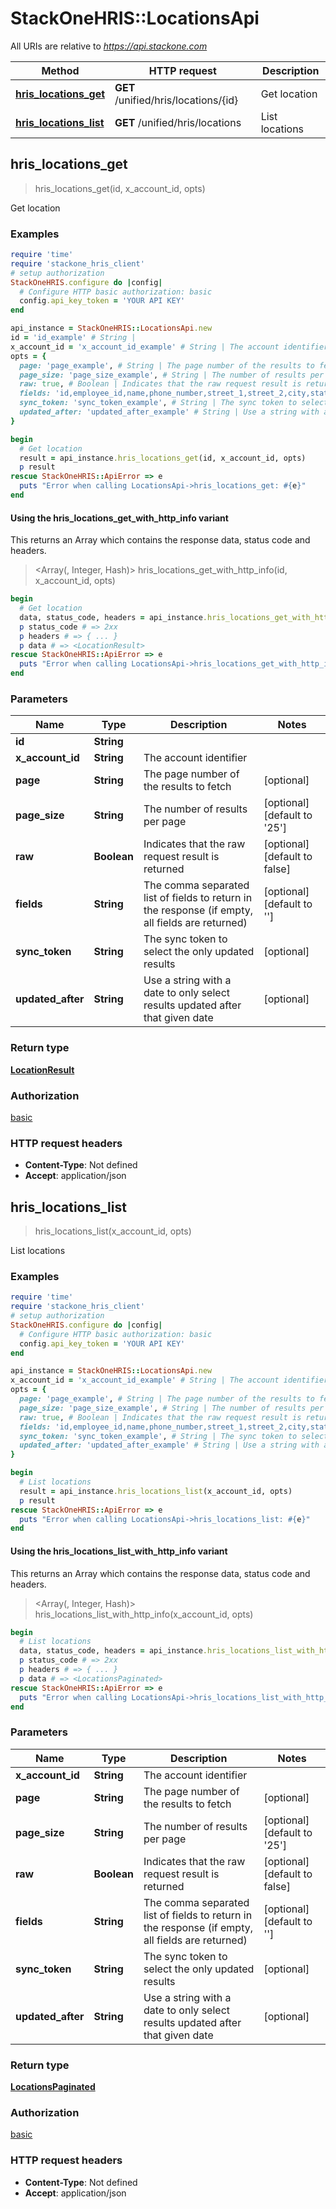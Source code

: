# StackOneHRIS::LocationsApi

All URIs are relative to *https://api.stackone.com*

| Method | HTTP request | Description |
| ------ | ------------ | ----------- |
| [**hris_locations_get**](LocationsApi.md#hris_locations_get) | **GET** /unified/hris/locations/{id} | Get location |
| [**hris_locations_list**](LocationsApi.md#hris_locations_list) | **GET** /unified/hris/locations | List locations |


## hris_locations_get

> <LocationResult> hris_locations_get(id, x_account_id, opts)

Get location

### Examples

```ruby
require 'time'
require 'stackone_hris_client'
# setup authorization
StackOneHRIS.configure do |config|
  # Configure HTTP basic authorization: basic
  config.api_key_token = 'YOUR API KEY'
end

api_instance = StackOneHRIS::LocationsApi.new
id = 'id_example' # String | 
x_account_id = 'x_account_id_example' # String | The account identifier
opts = {
  page: 'page_example', # String | The page number of the results to fetch
  page_size: 'page_size_example', # String | The number of results per page
  raw: true, # Boolean | Indicates that the raw request result is returned
  fields: 'id,employee_id,name,phone_number,street_1,street_2,city,state,zip_code,country,location_type', # String | The comma separated list of fields to return in the response (if empty, all fields are returned)
  sync_token: 'sync_token_example', # String | The sync token to select the only updated results
  updated_after: 'updated_after_example' # String | Use a string with a date to only select results updated after that given date
}

begin
  # Get location
  result = api_instance.hris_locations_get(id, x_account_id, opts)
  p result
rescue StackOneHRIS::ApiError => e
  puts "Error when calling LocationsApi->hris_locations_get: #{e}"
end
```

#### Using the hris_locations_get_with_http_info variant

This returns an Array which contains the response data, status code and headers.

> <Array(<LocationResult>, Integer, Hash)> hris_locations_get_with_http_info(id, x_account_id, opts)

```ruby
begin
  # Get location
  data, status_code, headers = api_instance.hris_locations_get_with_http_info(id, x_account_id, opts)
  p status_code # => 2xx
  p headers # => { ... }
  p data # => <LocationResult>
rescue StackOneHRIS::ApiError => e
  puts "Error when calling LocationsApi->hris_locations_get_with_http_info: #{e}"
end
```

### Parameters

| Name | Type | Description | Notes |
| ---- | ---- | ----------- | ----- |
| **id** | **String** |  |  |
| **x_account_id** | **String** | The account identifier |  |
| **page** | **String** | The page number of the results to fetch | [optional] |
| **page_size** | **String** | The number of results per page | [optional][default to &#39;25&#39;] |
| **raw** | **Boolean** | Indicates that the raw request result is returned | [optional][default to false] |
| **fields** | **String** | The comma separated list of fields to return in the response (if empty, all fields are returned) | [optional][default to &#39;&#39;] |
| **sync_token** | **String** | The sync token to select the only updated results | [optional] |
| **updated_after** | **String** | Use a string with a date to only select results updated after that given date | [optional] |

### Return type

[**LocationResult**](LocationResult.md)

### Authorization

[basic](../README.md#basic)

### HTTP request headers

- **Content-Type**: Not defined
- **Accept**: application/json


## hris_locations_list

> <LocationsPaginated> hris_locations_list(x_account_id, opts)

List locations

### Examples

```ruby
require 'time'
require 'stackone_hris_client'
# setup authorization
StackOneHRIS.configure do |config|
  # Configure HTTP basic authorization: basic
  config.api_key_token = 'YOUR API KEY'
end

api_instance = StackOneHRIS::LocationsApi.new
x_account_id = 'x_account_id_example' # String | The account identifier
opts = {
  page: 'page_example', # String | The page number of the results to fetch
  page_size: 'page_size_example', # String | The number of results per page
  raw: true, # Boolean | Indicates that the raw request result is returned
  fields: 'id,employee_id,name,phone_number,street_1,street_2,city,state,zip_code,country,location_type', # String | The comma separated list of fields to return in the response (if empty, all fields are returned)
  sync_token: 'sync_token_example', # String | The sync token to select the only updated results
  updated_after: 'updated_after_example' # String | Use a string with a date to only select results updated after that given date
}

begin
  # List locations
  result = api_instance.hris_locations_list(x_account_id, opts)
  p result
rescue StackOneHRIS::ApiError => e
  puts "Error when calling LocationsApi->hris_locations_list: #{e}"
end
```

#### Using the hris_locations_list_with_http_info variant

This returns an Array which contains the response data, status code and headers.

> <Array(<LocationsPaginated>, Integer, Hash)> hris_locations_list_with_http_info(x_account_id, opts)

```ruby
begin
  # List locations
  data, status_code, headers = api_instance.hris_locations_list_with_http_info(x_account_id, opts)
  p status_code # => 2xx
  p headers # => { ... }
  p data # => <LocationsPaginated>
rescue StackOneHRIS::ApiError => e
  puts "Error when calling LocationsApi->hris_locations_list_with_http_info: #{e}"
end
```

### Parameters

| Name | Type | Description | Notes |
| ---- | ---- | ----------- | ----- |
| **x_account_id** | **String** | The account identifier |  |
| **page** | **String** | The page number of the results to fetch | [optional] |
| **page_size** | **String** | The number of results per page | [optional][default to &#39;25&#39;] |
| **raw** | **Boolean** | Indicates that the raw request result is returned | [optional][default to false] |
| **fields** | **String** | The comma separated list of fields to return in the response (if empty, all fields are returned) | [optional][default to &#39;&#39;] |
| **sync_token** | **String** | The sync token to select the only updated results | [optional] |
| **updated_after** | **String** | Use a string with a date to only select results updated after that given date | [optional] |

### Return type

[**LocationsPaginated**](LocationsPaginated.md)

### Authorization

[basic](../README.md#basic)

### HTTP request headers

- **Content-Type**: Not defined
- **Accept**: application/json

